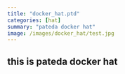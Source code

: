 ```yaml
---
title: "docker_hat.ptd"
categories: [hat]
summary: "pateda docker hat"
image: /images/docker_hat/test.jpg
---
```

## this is pateda docker hat

